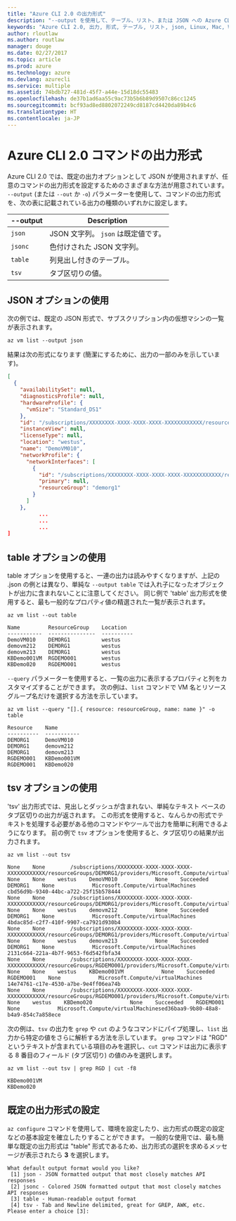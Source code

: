 ```yaml
---
title: "Azure CLI 2.0 の出力形式"
description: "--output を使用して、テーブル、リスト、または JSON への Azure CLI 2.0 の出力形式を設定します。"
keywords: "Azure CLI 2.0, 出力, 形式, テーブル, リスト, json, Linux, Mac, Windows, OS X"
author: rloutlaw
ms.author: routlaw
manager: douge
ms.date: 02/27/2017
ms.topic: article
ms.prod: azure
ms.technology: azure
ms.devlang: azurecli
ms.service: multiple
ms.assetid: 74bdb727-481d-45f7-a44e-15d18dc55483
ms.openlocfilehash: de37b1ad6aa55c9ac73b5b6b89d9507c86cc1245
ms.sourcegitcommit: bcf93ad8ed8802072249cd8187cd4420da89b4c6
ms.translationtype: HT
ms.contentlocale: ja-JP
---
```

# <a name="output-formats-for-azure-cli-20-commands"></a>Azure CLI 2.0 コマンドの出力形式

Azure CLI 2.0 では、既定の出力オプションとして JSON が使用されますが、任意のコマンドの出力形式を設定するためのさまざまな方法が用意されています。  `--output` (または `--out` か `-o`) パラメーターを使用して、コマンドの出力形式を、次の表に記載されている出力の種類のいずれかに設定します。 

--output | Description
---------|-------------------------------
`json`   | JSON 文字列。 `json` は既定値です。
`jsonc`  | 色付けされた JSON 文字列。
`table`  | 列見出し付きのテーブル。
`tsv`    | タブ区切りの値。

## <a name="using-the-json-option"></a>JSON オプションの使用

次の例では、既定の JSON 形式で、サブスクリプション内の仮想マシンの一覧が表示されます。

```azurecli
az vm list --output json
```

結果は次の形式になります (簡潔にするために、出力の一部のみを示しています)。

```json
[
  {
    "availabilitySet": null,
    "diagnosticsProfile": null,
    "hardwareProfile": {
      "vmSize": "Standard_DS1"
    },
    "id": "/subscriptions/XXXXXXXX-XXXX-XXXX-XXXX-XXXXXXXXXXXX/resourceGroups/DEMORG1/providers/Microsoft.Compute/virtualMachines/DemoVM010",
    "instanceView": null,
    "licenseType": null,
    "location": "westus",
    "name": "DemoVM010",
    "networkProfile": {
      "networkInterfaces": [
        {
          "id": "/subscriptions/XXXXXXXX-XXXX-XXXX-XXXX-XXXXXXXXXXXX/resourceGroups/demorg1/providers/Microsoft.Network/networkInterfaces/DemoVM010VMNic",
          "primary": null,
          "resourceGroup": "demorg1"
        }
      ]
    },
          ...
          ...
          ...   
]
```
 
## <a name="using-the-table-option"></a>table オプションの使用

table オプションを使用すると、一連の出力は読みやすくなりますが、上記の .json の例とは異なり、単純な `--output table` では入れ子になったオブジェクトが出力に含まれないことに注意してください。  同じ例で 'table' 出力形式を使用すると、最も一般的なプロパティ値の精選された一覧が表示されます。

```azurecli
az vm list --out table
```

```
Name         ResourceGroup    Location
-----------  ---------------  ----------
DemoVM010    DEMORG1          westus
demovm212    DEMORG1          westus
demovm213    DEMORG1          westus
KBDemo001VM  RGDEMO001        westus
KBDemo020    RGDEMO001        westus
```

`--query` パラメーターを使用すると、一覧の出力に表示するプロパティと列をカスタマイズすることができます。 次の例は、`list` コマンドで VM 名とリソース グループ名だけを選択する方法を示しています。

```azurecli
az vm list --query "[].{ resource: resourceGroup, name: name }" -o table
```

```
Resource    Name
----------  -----------
DEMORG1     DemoVM010
DEMORG1     demovm212
DEMORG1     demovm213
RGDEMO001   KBDemo001VM
RGDEMO001   KBDemo020
```

## <a name="using-the-tsv-option"></a>tsv オプションの使用

'tsv' 出力形式では、見出しとダッシュが含まれない、単純なテキスト ベースのタブ区切りの出力が返されます。 この形式を使用すると、なんらかの形式でテキストを処理する必要がある他のコマンドやツールで出力を簡単に利用できるようになります。 前の例で `tsv` オプションを使用すると、タブ区切りの結果が出力されます。

```azurecli
az vm list --out tsv
```

```
None    None        /subscriptions/XXXXXXXX-XXXX-XXXX-XXXX-XXXXXXXXXXXX/resourceGroups/DEMORG1/providers/Microsoft.Compute/virtualMachines/DemoVM010    None    None    westus    DemoVM010            None    Succeeded    DEMORG1    None            Microsoft.Compute/virtualMachines    cbd56d9b-9340-44bc-a722-25f15b578444
None    None        /subscriptions/XXXXXXXX-XXXX-XXXX-XXXX-XXXXXXXXXXXX/resourceGroups/DEMORG1/providers/Microsoft.Compute/virtualMachines/demovm212    None    None    westus    demovm212            None    Succeeded    DEMORG1    None            Microsoft.Compute/virtualMachines    4bdac85d-c2f7-410f-9907-ca7921d930b4
None    None        /subscriptions/XXXXXXXX-XXXX-XXXX-XXXX-XXXXXXXXXXXX/resourceGroups/DEMORG1/providers/Microsoft.Compute/virtualMachines/demovm213    None    None    westus    demovm213            None    Succeeded    DEMORG1    None            Microsoft.Compute/virtualMachines    2131c664-221a-4b7f-9653-f6d542fbfa34
None    None        /subscriptions/XXXXXXXX-XXXX-XXXX-XXXX-XXXXXXXXXXXX/resourceGroups/RGDEMO001/providers/Microsoft.Compute/virtualMachines/KBDemo001VM    None    None    westus    KBDemo001VM            None    Succeeded    RGDEMO001    None            Microsoft.Compute/virtualMachines    14e74761-c17e-4530-a7be-9e4ff06ea74b
None    None        /subscriptions/XXXXXXXX-XXXX-XXXX-XXXX-XXXXXXXXXXXX/resourceGroups/RGDEMO001/providers/Microsoft.Compute/virtualMachines/KBDemo02None    None    westus    KBDemo020            None    Succeeded    RGDEMO001    None            Microsoft.Compute/virtualMachinesed36baa9-9b80-48a8-b4a9-854c7a858ece
```

次の例は、`tsv` の出力を `grep` や `cut` のようなコマンドにパイプ処理し、`list` 出力から特定の値をさらに解析する方法を示しています。 `grep` コマンドは "RGD" というテキストが含まれている項目のみを選択し、`cut` コマンドは出力に表示する 8 番目のフィールド (タブ区切り) の値のみを選択します。

```azurecli
az vm list --out tsv | grep RGD | cut -f8
```

```
KBDemo001VM
KBDemo020
```

## <a name="setting-the-default-output-format"></a>既定の出力形式の設定

`az configure` コマンドを使用して、環境を設定したり、出力形式の既定の設定などの基本設定を確立したりすることができます。 一般的な使用では、最も簡単な既定の出力形式は "table" 形式であるため、出力形式の選択を求めるメッセージが表示されたら **3** を選択します。 

```
What default output format would you like?
 [1] json - JSON formatted output that most closely matches API responses
 [2] jsonc - Colored JSON formatted output that most closely matches API responses
 [3] table - Human-readable output format
 [4] tsv - Tab and Newline delimited, great for GREP, AWK, etc.
Please enter a choice [3]: 
```